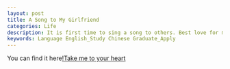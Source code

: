 ```yaml
---
layout: post
title: A Song to My Girlfriend 
categories: Life
description: It is first time to sing a song to others. Best love for my girlfriend.
keywords: Language English_Study Chinese Graduate_Apply
---
```


You can find it here[!Take me to your heart](http://m.mchang.cn/wap-mchang-online/online/music/info.action?muId=2745975)
